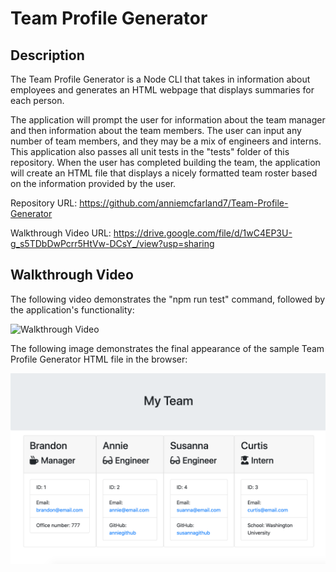 # Team Profile Generator

## Description 

The Team Profile Generator is a Node CLI that takes in information about employees and generates an HTML webpage that displays summaries for each person. 

The application will prompt the user for information about the team manager and then information about the team members. The user can input any number of team members, and they may be a mix of engineers and interns. This application also passes all unit tests in the "tests" folder of this repository. When the user has completed building the team, the application will create an HTML file that displays a nicely formatted team roster based on the information provided by the user.

Repository URL: https://github.com/anniemcfarland7/Team-Profile-Generator

Walkthrough Video URL: https://drive.google.com/file/d/1wC4EP3U-g_s5TDbDwPcrr5HtVw-DCsY_/view?usp=sharing

## Walkthrough Video

The following video demonstrates the "npm run test" command, followed by the application's functionality:

![Walkthrough Video](./assets/video.gif)

The following image demonstrates the final appearance of the sample Team Profile Generator HTML file in the browser:

![Screenshot](./assets/screenshot.png)
